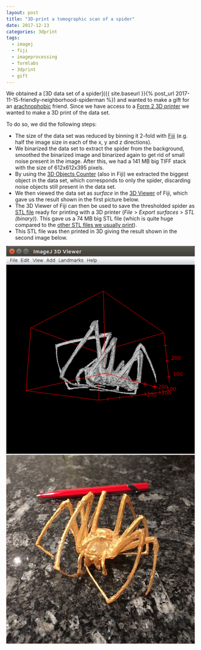 ```yaml
---
layout: post
title: "3D-print a tomographic scan of a spider"
date: 2017-12-13
categories: 3dprint
tags:
  - imagej
  - fiji
  - imageprocessing
  - formlabs
  - 3dprint
  - gift
---
```


We obtained a [3D data set of a spider]({{ site.baseurl }}{% post_url 2017-11-15-friendly-neighborhood-spiderman %}) and wanted to make a gift for an [arachnophobic](http://enwp.org/arachnophobia) friend.
Since we have access to a [Form 2 3D printer](https://formlabs.com/3d-printers/form-2/) we wanted to make a 3D print of the data set.

To do so, we did the following steps:
- The size of the data set was reduced by binning it 2-fold with [Fiji](http://fiji.sc) (e.g. half the image size in each of the x, y and z directions).
- We binarized the data set to extract the spider from the background, smoothed the binarized image and binarized again to get rid of small noise present in the image.
  After this, we had a 141 MB big TIFF stack with the size of 612x612x395 pixels.
- By using the [3D Objects Counter](https://imagej.net/3D_Objects_Counter) (also in Fiji) we extracted the biggest object in the data set, which corresponds to only the spider, discarding noise objects still present in the data set.
- We then viewed the data set as *surface* in the [3D Viewer](https://imagej.net/3D_Viewer) of Fiji, which gave us the result shown in the first picture below.
- The 3D Viewer of Fiji can then be used to save the thresholded spider as [STL file](https://en.wikipedia.org/wiki/STL_(file_format)) ready for printing with a 3D printer (*File* > *Export surfaces* > *STL (binary)*).
  This gave us a 74 MB big STL file (which is quite huge compared to the [other STL files we usually print](https://github.com/habi/OpenSCAD/tree/master/STL)).
- This STL file was then printed in 3D giving the result shown in the second image below.

![3D Viewer](/assets/2017/12/13/3dprint-a-spider/3dviewer.png)
![Final result](/assets/2017/12/13/3dprint-a-spider/printed.jpg)
